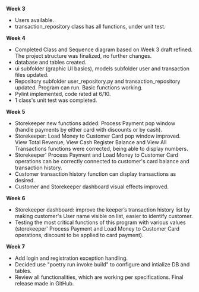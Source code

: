 **Week 3**
- Users available.
- transaction_repository class has all functions, under unit test.


**Week 4**
- Completed Class and Sequence diagram based on Week 3 draft refined. The project structure was finalized, no further changes. 
- database and tables created.
- ui subfolder (graphic UI basics), models subfolder user and transaction files updated.
- Repository subfolder user_repository.py and transaction_repository updated. Program can run. Basic functions working. 
- Pylint implemented, code rated at 6/10.
- 1 class's unit test was completed. 

**Week 5**
- Storekeeper new functions added: Process Payment pop window (handle payments by either card with discounts or by cash). 
- Storekeeper: Load Money to Customer Card pop window improved. View Total Revenue, View Cash Register Balance and View All Transactions functions were corrected, being able to display numbers.
- Storekeeper' Process Payment and Load Money to Customer Card operations can be correctly connected to customer's card balance and transaction history. 
- Customer transaction history function can display transactions as desired. 
- Customer and Storekeeper dashboard visual effects improved. 

**Week 6**
- Storekeeper dashboard: improve the keeper’s transaction history list by making customer's User name visible on list, easier to identify customer. 
- Testing the most critical functions of this program with various values (storekeeper' Process Payment and Load Money to Customer Card operations, discount to be applied to card payment).

**Week 7**
- Add login and registration exception handling. 
- Decided use "poetry run invoke build" to configure and intialize DB and tables. 
- Review all functionalities, which are working per specifications. Final release made in GitHub.